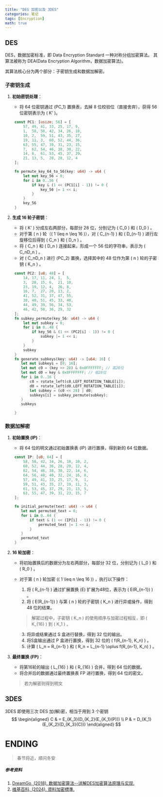 ```yaml
---
title: "DES 加密以及 3DES"
categories: 笔记
tags: [Encryption]
math: true
---
```



## DES

DES，数据加密标准，即 Data Encryption Standard 一种对称分组加密算法。
其算法被称为 DEA(Data Encryption Algorithm，数据加密算法)。

其算法核心分为两个部分：子密钥生成和数据加解密。

### 子密钥生成

1. **初始密钥处理**：
   - 将 64 位密钥通过 \(PC_1\) 置换表，去掉 8 位校验位（直接舍弃），获得 56 位密钥表示为 \( K' \)。
   ```rust
    const PC1: [usize; 56] = [
        57, 49, 41, 33, 25, 17, 9,
        1,  58, 50, 42, 34, 26, 18,
        10, 2,  59, 51, 43, 35, 27,
        19, 11, 3,  60, 52, 44, 36,
        63, 55, 47, 39, 31, 23, 15,
        7,  62, 54, 46, 38, 30, 22,
        14, 6,  61, 53, 45, 37, 29,
        21, 13, 5,  28, 20, 12, 4
    ];

    fn permute_key_64_to_56(key: u64) -> u64 {
        let mut key_56 = 0;
        for i in 0..56 {
            if key & (1 << (PC1[i] - 1)) != 0 {
                key_56 |= 1 << i;
            }
        }
        key_56
    }
   ```

2. **生成 16 轮子密钥**：
   - 将 \( K' \) 分成左右两部分，每部分 28 位，分别记为 \( C_0 \) 和 \( D_0 \) 。
   - 对于第 \( n \) 轮（\( 1 \leq n \leq 16 \)），对 \( C_{n-1} \) 和 \( D_{n-1} \) 进行左旋移位后得到 \( C_n \) 和 \( D_n \) 。
   - 将 \( C_n \) 和 \( D_n \) 连接起来，形成一个 56 位的字符串，表示为 \( C_nD_n \) 。
   - 对 \( C_nD_n \) 进行 \(PC_2\) 置换，选择其中的 48 位作为第 \( n \) 轮的子密钥 \( K_n \) 。
   ```rust
    const PC2: [u8; 48] = [
        14, 17, 11, 24, 1,  5,
        3,  28, 15, 6,  21, 10,
        23, 19, 12, 4,  26, 8,
        16, 7,  27, 20, 13, 2,
        41, 52, 31, 37, 47, 55,
        30, 40, 51, 45, 33, 48,
        44, 49, 39, 56, 34, 53,
        46, 42, 50, 36, 29, 32
    ];
    fn subkey_permute(key_56: u64) -> u64 {
        let mut subkey = 0;
        for i in 0..48 {
            if key_56 & (1 << (PC2[i] - 1)) != 0 {
                subkey |= 1 << i;
            }
        }
        subkey
    }
    fn generate_subkeys(key: u64) -> [u64; 16] {
       let mut subkeys = [0; 16];
       let mut c0 = (key >> 28) & 0x0FFFFFFF; // 高28位
       let mut d0 = key & 0x0FFFFFFF; // 低28位
       for i in 0..16 {
           c0 = rotate_left(c0,LEFT_ROTATION_TABLE[i]);
           d0 = rotate_left(d0,LEFT_ROTATION_TABLE[i]);
           let subkey = (c0 << 28) | d0;
           subkeys[i] = subkey_permute(subkey);
       }
       subkeys

    }
    ```

### 数据加解密


1. **初始置换 (IP)**：
   - 将 64 位的明文通过初始置换表 \(IP\) 进行置换，得到新的 64 位数据。
   ```rust
    const IP: [u8; 64] = [
        58, 50, 42, 34, 26, 18, 10, 2,
        60, 52, 44, 36, 28, 20, 12, 4,
        62, 54, 46, 38, 30, 22, 14, 6,
        64, 56, 48, 40, 32, 24, 16, 8,
        57, 49, 41, 33, 25, 17, 9,  1,
        59, 51, 43, 35, 27, 19, 11, 3,
        61, 53, 45, 37, 29, 21, 13, 5,
        63, 55, 47, 39, 31, 23, 15, 7
    ];

    fn initial_permute(text: u64) -> u64 {
       let mut permuted_text = 0;
       for i in 0..64 {
           if text & (1 << (IP[i] - 1)) != 0 {
               permuted_text |= 1 << i;
           }
       }
       permuted_text
    }
   ```

2. **16 轮加密**：
   - 将初始置换后的数据分为左右两部分，每部分 32 位，分别记为 \( L_0 \) 和 \( R_0 \) 。
   - 对于第 \( n \) 轮加密 (\( 1 \leq n \leq 16 \)) ，执行以下操作：
     1. 将 \( R_{n-1} \) 通过扩展置换 \(E\) 扩展为48位，表示为 \( E(R_{n-1}) \) 。
     2. 将 \( E(R_{n-1}) \) 与第 \( n \) 轮的子密钥 \( K_n \) 进行异或操作，得到 48 位的结果。

     > 解密过程中，子密钥 \( K_n \) 的使用顺序与加密过程相反，即 \( K_{16} \) 到 \( K_1 \) 。

     3. 将异或结果通过 S 盒进行替换，得到 32 位的输出。
     4. 将S盒输出通过 P 盒进行置换，得到 32 位的 \( f(R_{n-1}, K_n) \) 。
     5. 计算 \( L_n = R_{n-1} \) 和 \( R_n = L_{n-1} \oplus f(R_{n-1}, K_n) \) 。

3. **最终置换 (FP)**：
   - 将第16轮的输出 \( L_{16} \) 和 \( R_{16} \) 合并，得到 64 位的数据。
   - 将合并后的数据通过最终置换表 FP 进行置换，得到 64 位的密文。
   > 若为解密则得到明文

## 3DES

3DES 即使用三次 DES 加(解)密，相当于用到 3 个密钥
$$
    \begin{aligned}
    C & = E_{K_3}(D_{K_2}(E_{K_1}(P))) \\
    P & = D_{K_1}(E_{K_2}(D_{K_3}(C)))
    \end{aligned}
$$

# ENDING

> 春节将近，顺问冬安


##### 参考资料

1. [DreamGo, (2018). 数据加密算法--详解DES加密算法原理与实现.](https://www.cnblogs.com/idreamo/p/9333753.html)
2. [维基百科, (2024). 資料加密標準.](https://zh.wikipedia.org/w/index.php?title=%E8%B3%87%E6%96%99%E5%8A%A0%E5%AF%86%E6%A8%99%E6%BA%96&oldid=84362774)
